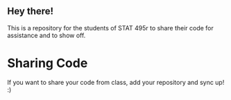 ## Hey there!
This is a repository for the students of STAT 495r to share their code for assistance and to show off.

# Sharing Code
If you want to share your code from class, add your repository and sync up! :)

